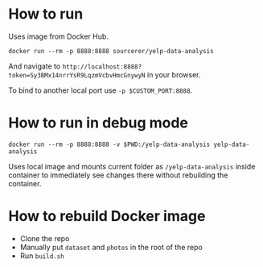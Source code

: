 # How to run 

Uses image from Docker Hub.

```
docker run --rm -p 8888:8888 sourcerer/yelp-data-analysis
```

And navigate to `http://localhost:8888?token=Sy3BMx14nrrYsR9LqzmVcbvHmcGnywyN` in your browser.

To bind to another local port use `-p $CUSTOM_PORT:8888`.

# How to run in debug mode

```
docker run --rm -p 8888:8888 -v $PWD:/yelp-data-analysis yelp-data-analysis
```

Uses local image and mounts current folder as `/yelp-data-analysis` inside container 
to immediately see changes there without rebuilding the container.

# How to rebuild Docker image 

* Clone the repo
* Manually put `dataset` and `photos` in the root of the repo
* Run `build.sh` 
